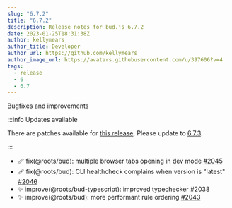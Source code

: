 ```yaml
---
slug: "6.7.2"
title: "6.7.2"
description: Release notes for bud.js 6.7.2
date: 2023-01-25T18:31:38Z
author: kellymears
author_title: Developer
author_url: https://github.com/kellymears
author_image_url: https://avatars.githubusercontent.com/u/397606?v=4
tags:
  - release
  - 6
  - 6.7
---
```


<!--This file is generated-->

Bugfixes and improvements

<!--truncate-->

:::info Updates available

There are patches available for [this release](https://bud.js.org/releases/tags/6-7). Please update to [6.7.3](https://bud.js.org/releases/6.7.3).

:::

- 🩹 fix(@roots/bud): multiple browser tabs opening in dev mode [#2045](https://github.com/roots/bud/pull/2045)
- 🩹 fix(@roots/bud): CLI healthcheck complains when version is "latest" [#2046](https://github.com/roots/bud/pull/2046)
- ✨ improve(@roots/bud-typescript): improved typechecker #2038
- ✨ improve(@roots/bud): more performant rule ordering [#2043](https://github.com/roots/bud/pull/2043)

